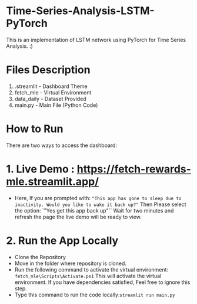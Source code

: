 # Time-Series-Analysis-LSTM-PyTorch
This is an implementation of LSTM network using PyTorch for Time Series Analysis. :)

# Files Description 
1. .streamlit - Dashboard Theme
2. fetch_mle - Virtual Environment
3. data_daily - Dataset Provided
4. main.py - Main File (Python Code)

# How to Run
There are two ways to access the dashboard:

# 1. Live Demo : https://fetch-rewards-mle.streamlit.app/      

- Here, If you are prompted with: 
`"This app has gone to sleep due to inactivity. Would you like to wake it back up?"`
Then Please select the option:
`"Yes get this app back up"``
Wait for two minutes and refresh the page the live demo will be ready to view.

# 2. Run the App Locally
- Clone the Repository
- Move in the folder where repository is cloned.
- Run the following command to activate the virtual environment: `fetch_mle\Scripts\Activate.ps1` This will activate the virtual environment. If you have dependencies satisfied, Feel free to ignore this step.
- Type this command to run the code locally:`streamlit run main.py` 

